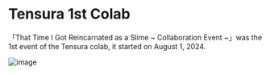 # Tensura 1st Colab
「That Time I Got Reincarnated as a Slime ~ Collaboration Event ~」was the 1st event of the Tensura colab, it started on August 1, 2024.

![image](https://github.com/user-attachments/assets/5e01b534-b711-404d-bb66-713af5e8429c)
